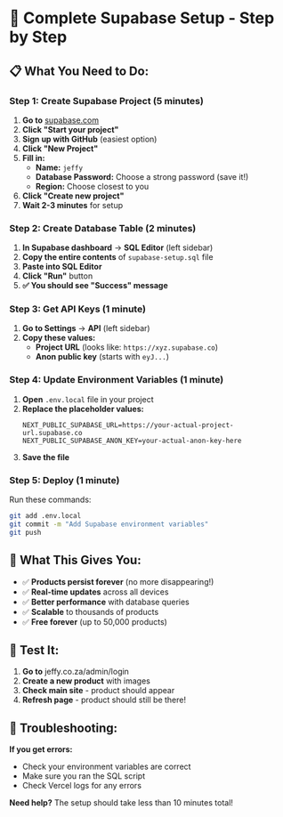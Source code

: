 # 🚀 Complete Supabase Setup - Step by Step

## 📋 What You Need to Do:

### **Step 1: Create Supabase Project (5 minutes)**

1. **Go to** [supabase.com](https://supabase.com)
2. **Click "Start your project"**
3. **Sign up with GitHub** (easiest option)
4. **Click "New Project"**
5. **Fill in:**
   - **Name:** `jeffy`
   - **Database Password:** Choose a strong password (save it!)
   - **Region:** Choose closest to you
6. **Click "Create new project"**
7. **Wait 2-3 minutes** for setup

### **Step 2: Create Database Table (2 minutes)**

1. **In Supabase dashboard** → **SQL Editor** (left sidebar)
2. **Copy the entire contents** of `supabase-setup.sql` file
3. **Paste into SQL Editor**
4. **Click "Run"** button
5. **✅ You should see "Success" message**

### **Step 3: Get API Keys (1 minute)**

1. **Go to Settings** → **API** (left sidebar)
2. **Copy these values:**
   - **Project URL** (looks like: `https://xyz.supabase.co`)
   - **Anon public key** (starts with `eyJ...`)

### **Step 4: Update Environment Variables (1 minute)**

1. **Open** `.env.local` file in your project
2. **Replace the placeholder values:**
   ```
   NEXT_PUBLIC_SUPABASE_URL=https://your-actual-project-url.supabase.co
   NEXT_PUBLIC_SUPABASE_ANON_KEY=your-actual-anon-key-here
   ```
3. **Save the file**

### **Step 5: Deploy (1 minute)**

Run these commands:
```bash
git add .env.local
git commit -m "Add Supabase environment variables"
git push
```

## 🎯 What This Gives You:

- ✅ **Products persist forever** (no more disappearing!)
- ✅ **Real-time updates** across all devices
- ✅ **Better performance** with database queries
- ✅ **Scalable** to thousands of products
- ✅ **Free forever** (up to 50,000 products)

## 🧪 Test It:

1. **Go to** jeffy.co.za/admin/login
2. **Create a new product** with images
3. **Check main site** - product should appear
4. **Refresh page** - product should still be there!

## 🔧 Troubleshooting:

**If you get errors:**
- Check your environment variables are correct
- Make sure you ran the SQL script
- Check Vercel logs for any errors

**Need help?** The setup should take less than 10 minutes total!
